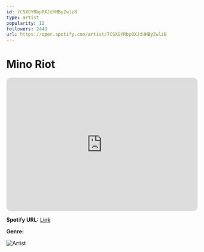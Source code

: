```yaml
---
id: 7CSXGYRbp0XJdHHByZwlzB
type: artist
popularity: 12
followers: 2443
url: https://open.spotify.com/artist/7CSXGYRbp0XJdHHByZwlzB
---
```

# Mino Riot

<iframe style="border-radius:12px" src="https://open.spotify.com/embed/artist/7CSXGYRbp0XJdHHByZwlzB" width="100%" height="352" frameBorder="0" allowfullscreen="" allow="autoplay; clipboard-write; encrypted-media; fullscreen; picture-in-picture" loading="lazy"></iframe>

**Spotify URL:** [Link](https://open.spotify.com/artist/7CSXGYRbp0XJdHHByZwlzB)

**Genre:** 

![Artist](https://i.scdn.co/image/ab6761610000e5eb0ef09a7bec5a121d3483a30a)
